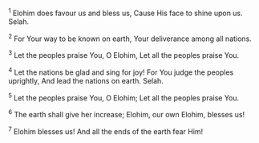 <sup>1</sup> Elohim does favour us and bless us, Cause His face to shine upon us. Selah.

<sup>2</sup> For Your way to be known on earth, Your deliverance among all nations.

<sup>3</sup> Let the peoples praise You, O Elohim, Let all the peoples praise You.

<sup>4</sup> Let the nations be glad and sing for joy! For You judge the peoples uprightly, And lead the nations on earth. Selah.

<sup>5</sup> Let the peoples praise You, O Elohim; Let all the peoples praise You.

<sup>6</sup> The earth shall give her increase; Elohim, our own Elohim, blesses us!

<sup>7</sup> Elohim blesses us! And all the ends of the earth fear Him!

